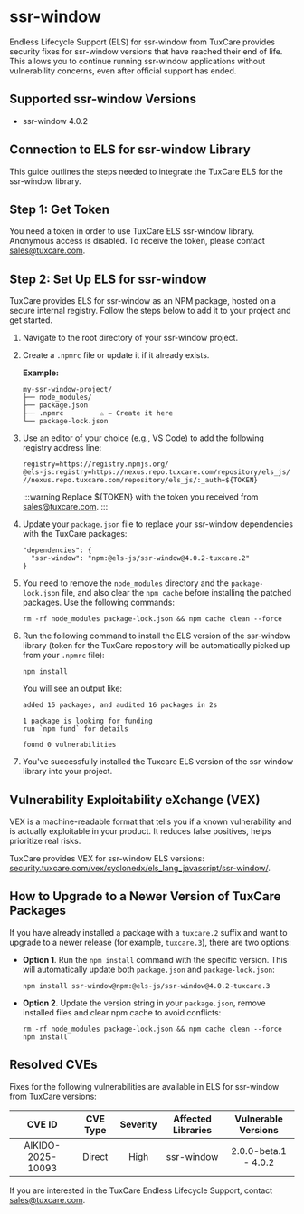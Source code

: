 # ssr-window

Endless Lifecycle Support (ELS) for ssr-window from TuxCare provides security fixes for ssr-window versions that have reached their end of life. This allows you to continue running ssr-window applications without vulnerability concerns, even after official support has ended.

## Supported ssr-window Versions

* ssr-window 4.0.2

## Connection to ELS for ssr-window Library

This guide outlines the steps needed to integrate the TuxCare ELS for the ssr-window library.

## Step 1: Get Token

You need a token in order to use TuxCare ELS ssr-window library. Anonymous access is disabled. To receive the token, please contact [sales@tuxcare.com](mailto:sales@tuxcare.com).

## Step 2: Set Up ELS for ssr-window

TuxCare provides ELS for ssr-window as an NPM package, hosted on a secure internal registry. Follow the steps below to add it to your project and get started.

1. Navigate to the root directory of your ssr-window project.
2. Create a `.npmrc` file or update it if it already exists.

   **Example:**

   ```text
   my-ssr-window-project/
   ├── node_modules/
   ├── package.json
   ├── .npmrc         ⚠️ ← Create it here
   └── package-lock.json
   ```

3. Use an editor of your choice (e.g., VS Code) to add the following registry address line:

   <CodeWithCopy>

   ```text
   registry=https://registry.npmjs.org/
   @els-js:registry=https://nexus.repo.tuxcare.com/repository/els_js/
   //nexus.repo.tuxcare.com/repository/els_js/:_auth=${TOKEN}
   ```

   </CodeWithCopy>

   :::warning
   Replace ${TOKEN} with the token you received from [sales@tuxcare.com](mailto:sales@tuxcare.com).
   :::

4. Update your `package.json` file to replace your ssr-window dependencies with the TuxCare packages:

   <CodeWithCopy>

   ```text
   "dependencies": {
     "ssr-window": "npm:@els-js/ssr-window@4.0.2-tuxcare.2"
   }
   ```

   </CodeWithCopy>

5. You need to remove the `node_modules` directory and the `package-lock.json` file, and also clear the `npm cache` before installing the patched packages. Use the following commands:
   
   <CodeWithCopy>

   ```text
   rm -rf node_modules package-lock.json && npm cache clean --force
   ```

   </CodeWithCopy>

6. Run the following command to install the ELS version of the ssr-window library (token for the TuxCare repository will be automatically picked up from your `.npmrc` file):

   <CodeWithCopy>

   ```text
   npm install
   ```

   </CodeWithCopy>

   You will see an output like:

   ```text
   added 15 packages, and audited 16 packages in 2s

   1 package is looking for funding
   run `npm fund` for details

   found 0 vulnerabilities
   ```

7. You've successfully installed the Tuxcare ELS version of the ssr-window library into your project.

## Vulnerability Exploitability eXchange (VEX) 

VEX is a machine-readable format that tells you if a known vulnerability and is actually exploitable in your product. It reduces false positives, helps prioritize real risks.

TuxCare provides VEX for ssr-window ELS versions: [security.tuxcare.com/vex/cyclonedx/els_lang_javascript/ssr-window/](https://security.tuxcare.com/vex/cyclonedx/els_lang_javascript/ssr-window/).

## How to Upgrade to a Newer Version of TuxCare Packages

If you have already installed a package with a `tuxcare.2` suffix and want to upgrade to a newer release (for example, `tuxcare.3`), there are two options:

* **Option 1**. Run the `npm install` command with the specific version. This will automatically update both `package.json` and `package-lock.json`:

  <CodeWithCopy>

  ```text
  npm install ssr-window@npm:@els-js/ssr-window@4.0.2-tuxcare.3
  ```

  </CodeWithCopy>

* **Option 2**. Update the version string in your `package.json`, remove installed files and clear npm cache to avoid conflicts:

  <CodeWithCopy>

  ```text
  rm -rf node_modules package-lock.json && npm cache clean --force
  npm install
  ```

  </CodeWithCopy>

## Resolved CVEs

Fixes for the following vulnerabilities are available in ELS for ssr-window from TuxCare versions:

| CVE ID         | CVE Type | Severity | Affected Libraries | Vulnerable Versions |
| :------------: | :------: |:--------:|:------------------:| :----------------: |
| AIKIDO-2025-10093 | Direct   | High     | ssr-window        | 2.0.0-beta.1 - 4.0.2 |

If you are interested in the TuxCare Endless Lifecycle Support, contact [sales@tuxcare.com](mailto:sales@tuxcare.com).
